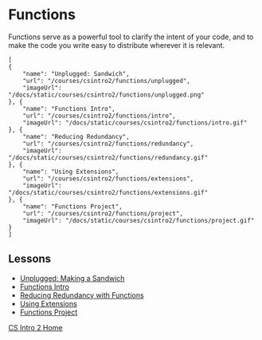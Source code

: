 # Functions

Functions serve as a powerful tool to clarify the intent of your code, and to make the code you write easy to distribute wherever it is relevant.

```codecard
[
{
    "name": "Unplugged: Sandwich",
    "url": "/courses/csintro2/functions/unplugged",
    "imageUrl": "/docs/static/courses/csintro2/functions/unplugged.png"
}, {
    "name": "Functions Intro",
    "url": "/courses/csintro2/functions/intro",
    "imageUrl": "/docs/static/courses/csintro2/functions/intro.gif"
}, {
    "name": "Reducing Redundancy",
    "url": "/courses/csintro2/functions/redundancy",
    "imageUrl": "/docs/static/courses/csintro2/functions/redundancy.gif"
}, {
    "name": "Using Extensions",
    "url": "/courses/csintro2/functions/extensions",
    "imageUrl": "/docs/static/courses/csintro2/functions/extensions.gif"
}, {
    "name": "Functions Project",
    "url": "/courses/csintro2/functions/project",
    "imageUrl": "/docs/static/courses/csintro2/functions/project.gif"
}
]
```

## Lessons

* [Unplugged: Making a Sandwich](/courses/csintro2/functions/unplugged)
* [Functions Intro](/courses/csintro2/functions/intro)
* [Reducing Redundancy with Functions](/courses/csintro2/functions/redundancy)
* [Using Extensions](/courses/csintro2/functions/extensions)
* [Functions Project](/courses/csintro2/functions/project)


[CS Intro 2 Home](/courses/csintro2)
